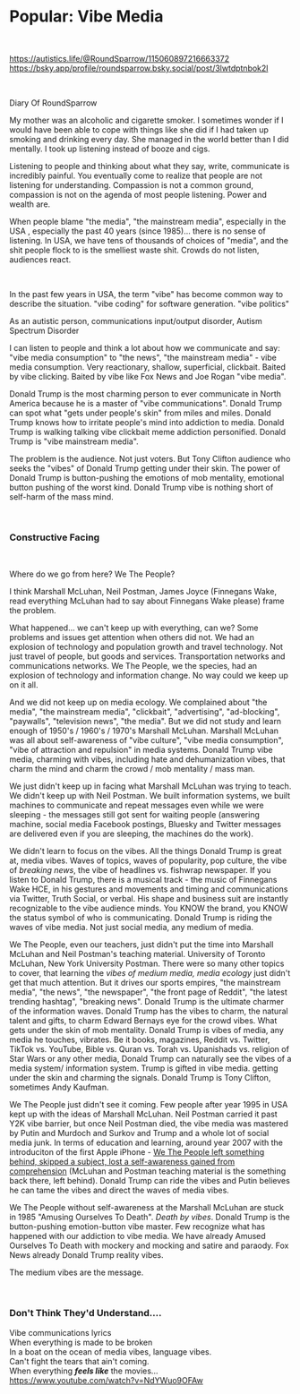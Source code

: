 # Popular: Vibe Media

&nbsp;

https://autistics.life/@RoundSparrow/115060897216663372    
https://bsky.app/profile/roundsparrow.bsky.social/post/3lwtdptnbok2l

&nbsp;

Diary Of RoundSparrow 

My mother was an alcoholic and cigarette smoker. I sometimes wonder if I would have been able to cope with things like she did if I had taken up smoking and drinking every day. She managed in the world better than I did mentally.  I took up listening instead of booze and cigs.

Listening to people and thinking about what they say, write, communicate is incredibly painful. You eventually come to realize that people are not listening for understanding. Compassion is not a common ground, compassion is not on the agenda of most people listening. Power and wealth are.

When people blame "the media", "the mainstream media",  especially in the USA , especially the past 40 years (since 1985)... there is no sense of listening. In USA, we have tens of thousands of choices of "media", and the shit people flock to is the smelliest waste shit. Crowds do not listen, audiences react.

&nbsp;

In the past few years in USA, the term "vibe" has become common way to describe the situation. "vibe coding" for software generation. "vibe politics"

As an autistic person, communications input/output disorder, Autism Spectrum Disorder 

I can listen to people and think a lot about how we communicate and say: "vibe media consumption" to "the news", "the mainstream media" - vibe media consumption.  Very reactionary, shallow, superficial, clickbait. Baited by vibe clicking. Baited by vibe like Fox News and Joe Rogan "vibe media".

Donald Trump is the most charming person to ever communicate in North America because he is a master of "vibe communications". Donald Trump can spot what "gets under people's skin" from miles and miles. Donald Trump knows how to irritate people's mind into addiction to media. Donald Trump is walking talking vibe clickbait meme addiction personified. Donald Trump is "vibe mainstream media".

The problem is the audience. Not just voters. But Tony Clifton audience who seeks the "vibes" of Donald Trump getting under their skin. The power of Donald Trump is button-pushing the emotions of mob mentality, emotional button pushing of the worst kind. Donald Trump vibe is nothing short of self-harm of the mass mind.

&nbsp;

### Constructive Facing 

&nbsp;

Where do we go from here? We The People?

I think Marshall McLuhan, Neil Postman, James Joyce (Finnegans Wake, read everything McLuhan had to say about Finnegans Wake please) frame the problem.

What happened... we can't keep up with everything, can we? Some problems and issues get attention when others did not. We had an explosion of technology and population growth and travel technology. Not just travel of people, but goods and services. Transportation networks and communications networks. We The People, we the species, had an explosion of technology and information change. No way could we keep up on it all.

And we did not keep up on media ecology. We complained about "the media", "the mainstream media", "clickbait", "advertising", "ad-blocking", "paywalls", "television news", "the media". But we did not study and learn enough of 1950's / 1960's / 1970's Marshall McLuhan. Marshall McLuhan was all about self-awareness of "vibe culture", "vibe media consumption", "vibe of attraction and repulsion" in media systems. Donald Trump vibe media, charming with vibes, including hate and dehumanization vibes, that charm the mind and charm the crowd / mob mentality / mass man.

We just didn't keep up in facing what Marshall McLuhan was trying to teach. We didn't keep up with Neil Postman. We built information systems, we built machines to communicate and repeat messages even while we were sleeping - the messages still got sent for waiting people (answering machine, social media Facebook postings, Bluesky and Twitter messages are delivered even if you are sleeping, the machines do the work). 

We didn't learn to focus on the vibes. All the things Donald Trump is great at, media vibes. Waves of topics, waves of popularity, pop culture, the vibe of *breaking news*, the vibe of headlines vs. fishwrap newspaper. If you listen to Donald Trump, there is a musical track - the music of Finnegans Wake HCE, in his gestures and movements and timing and communications via Twitter, Truth Social, or verbal. His shape and business suit are instantly recognizable to the vibe audience minds. You KNOW the brand, you KNOW the status symbol of who is communicating. Donald Trump is riding the waves of vibe media. Not just social media, any medium of media. 

We The People, even our teachers, just didn't put the time into Marshall McLuhan and Neil Postman's teaching material. University of Toronto McLuhan, New York University Postman. There were so many other topics to cover, that learning the *vibes of medium media, media ecology* just didn't get that much attention. But it drives our sports empires, "the mainstream media", "the news", "the newspaper", "the front page of Reddit", "the latest trending hashtag", "breaking news". Donald Trump is the ultimate charmer of the information waves. Donald Trump has the vibes to charm, the natural talent and gifts, to charm Edward Bernays eye for the crowd vibes. What gets under the skin of mob mentality. Donald Trump is vibes of media, any media he touches, vibrates. Be it books, magazines, Reddit vs. Twitter, TikTok vs. YouTube, Bible vs. Quran vs. Torah vs. Upanishads vs. religion of Star Wars or any other media, Donald Trump can naturally see the vibes of a media system/ information system. Trump is gifted in vibe media. getting under the skin and charming the signals. Donald Trump is Tony Clifton, sometimes Andy Kaufman.

We The People just didn't see it coming. Few people after year 1995 in USA kept up with the ideas of Marshall McLuhan. Neil Postman carried it past Y2K vibe barrier, but once Neil Postman died, the vibe media was mastered by Putin and Murdoch and Surkov and Trump and a whole lot of social media junk. In terms of education and learning, around year 2007 with the introduciton of the first Apple iPhone - [We The People left something behind, skipped a subject, lost a self-awareness gained from comprehension](https://youtu.be/Q2g0hrrKLNw?t=102) (McLuhan and Postman teaching material is the something back there, left behind). Donald Trump can ride the vibes and Putin believes he can tame the vibes and direct the waves of media vibes.

We The People without self-awareness at the Marshall McLuhan are stuck in 1985 "Amusing Ourselves To Death".  *Death by vibes*. Donald Trump is the button-pushing emotion-button vibe master. Few recognize what has happened with our addiction to vibe media. We have already Amused Ourselves To Death with mockery and mocking and satire and paraody. Fox News already Donald Trump reality vibes.

The medium vibes are the message.

&nbsp;

### Don't Think They'd Understand....

Vibe communications lyrics   
When everything is made to be broken   
In a boat on the ocean of media vibes, language vibes.    
Can't fight the tears that ain't coming.  
When everything ***feels like*** the movies...   
https://www.youtube.com/watch?v=NdYWuo9OFAw
